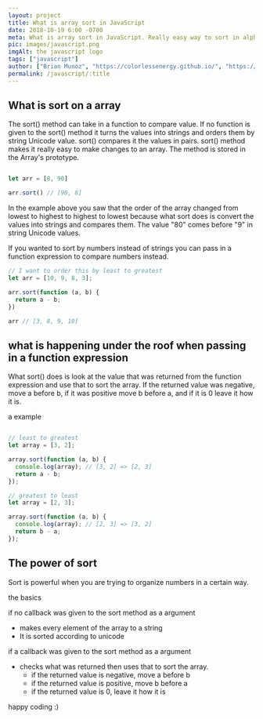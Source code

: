 ```yaml
---
layout: project
title: What is array sort in JavaScript
date: 2018-10-19 6:00 -0700
meta: What is array sort in JavaScript. Really easy way to sort in alphabetical order and numerical order (ascending and descending).
pic: images/javascript.png
imgAlt: the javascript logo
tags: ["javascript"]
author: ["Brian Munoz", "https://colorlessenergy.github.io/", "https://github.com/colorlessenergy"]
permalink: /javascript/:title
---
```



## What is sort on a array


The <span class="highlight__code">sort()</span> method can take in a function to compare value. If no function is given to the <span class="highlight__code">sort()</span> method it turns the values into strings and orders them by string Unicode value. <span class="highlight__code">sort()</span> compares it the values in pairs. <span class="highlight__code">sort()</span> method makes it really easy to make changes to an array. The method is stored in the Array's prototype.

```javascript

let arr = [8, 90]

arr.sort() // [90, 8]

```

In the example above you saw that the order of the array changed from lowest to highest to highest to lowest because what sort does is convert the values into strings and compares them. The value "80" comes before "9" in string Unicode values.

If you wanted to sort by numbers instead of strings you can pass in a function expression to compare numbers instead.

```javascript
// I want to order this by least to greatest
let arr = [10, 9, 8, 3];

arr.sort(function (a, b) {
  return a - b;
})

arr // [3, 8, 9, 10]

```

## what is happening under the roof when passing in a function expression

What <span class="highlight__code">sort()</span> does is look at the value that was returned from the function expression and use that to sort the array. If the returned value was negative, move a before b, if it was positive move b before a, and if it is 0 leave it how it is.

a example

```javascript

// least to greatest
let array = [3, 2];

array.sort(function (a, b) {
  console.log(array); // [3, 2] => [2, 3]
  return a - b;
});

// greatest to least
let array = [2, 3];

array.sort(function (a, b) {
  console.log(array); // [2, 3] => [3, 2]
  return b - a;
});
```

## The power of sort

Sort is powerful when you are trying to organize numbers in a certain way.

the basics

if no callback was given to the sort method as a argument

* makes every element of the array to a string
* It is sorted according to unicode

if a callback was given to the sort method as a argument

* checks what was returned then uses that to sort the array.
  * if the returned value is negative, move a before b
  * if the returned value is positive, move b before a
  * if the returned value is 0, leave it how it is

happy coding :)
